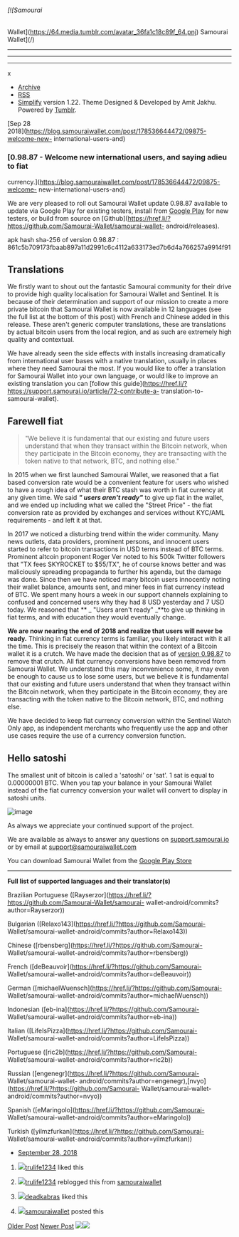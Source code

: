 ###### [![Samourai
Wallet](https://64.media.tumblr.com/avatar_36fa1c18c89f_64.pnj) Samourai
Wallet](/)

* * *

* * *

* * *

x

  * [Archive](/archive)
  * [RSS](https://blog.samouraiwallet.com/rss)
  * [Simplify](http://simplifytheme.tumblr.com) version 1.22. Theme Designed & Developed by [](http://amitjakhu.com)Amit Jakhu. Powered by [Tumblr](http://tumblr.com).

[Sep 28  
2018](https://blog.samouraiwallet.com/post/178536644472/09875-welcome-new-
international-users-and)

### [0.98.87 - Welcome new international users, and saying adieu to fiat
currency.](https://blog.samouraiwallet.com/post/178536644472/09875-welcome-
new-international-users-and)

We are very pleased to roll out Samourai Wallet update 0.98.87 available to
update via Google Play for existing testers, install from [Google
Play](https://href.li/?https://samouraiwallet.com/alpha/signup.html) for new
testers, or build from source on
[Github](https://href.li/?https://github.com/Samourai-Wallet/samourai-wallet-
android/releases).

apk hash sha-256 of version 0.98.87 :
861c5b709173fbaab897a11d2991c6c4112a633173ed7b6d4a766257a9914f91

## Translations

We firstly want to shout out the fantastic Samourai community for their drive
to provide high quality localisation for Samourai Wallet and Sentinel. It is
because of their determination and support of our mission to create a more
private bitcoin that Samourai Wallet is now available in 12 languages (see the
full list at the bottom of this post) with French and Chinese added in this
release. These aren't generic computer translations, these are translations by
actual bitcoin users from the local region, and as such are extremely high
quality and contextual.

We have already seen the side effects with installs increasing dramatically
from international user bases with a native translation, usually in places
where they need Samourai the most. If you would like to offer a translation
for Samourai Wallet into your own language, or would like to improve an
existing translation you can [follow this
guide](https://href.li/?https://support.samourai.io/article/72-contribute-a-
translation-to-samourai-wallet).  

## Farewell fiat

> "We believe it is fundamental that our existing and future users understand
> that when they transact within the Bitcoin network, when they participate in
> the Bitcoin economy, they are transacting with the token native to that
> network, BTC, and nothing else."

In 2015 when we first launched Samourai Wallet, we reasoned that a fiat based
conversion rate would be a convenient feature for users who wished to have a
rough idea of what their BTC stash was worth in fiat currency at any given
time. We said **_" users aren't ready"_** to give up fiat in the wallet, and
we ended up including what we called the "Street Price" \- the fiat conversion
rate as provided by exchanges and services without KYC/AML requirements - and
left it at that.

In 2017 we noticed a disturbing trend within the wider community. Many news
outlets, data providers, prominent persons, and innocent users started to
refer to bitcoin transactions in USD terms instead of BTC terms. Prominent
altcoin proponent Roger Ver noted to his 500k Twitter followers that "TX fees
SKYROCKET to $55/TX", he of course knows better and was maliciously spreading
propaganda to further his agenda, but the damage was done. Since then we have
noticed many bitcoin users innocently noting their wallet balance, amounts
sent, and miner fees in fiat currency instead of BTC. We spent many hours a
week in our support channels explaining to confused and concerned users why
they had 8 USD yesterday and 7 USD today. We reasoned that ** _ "Users aren't
ready" _**to give up thinking in fiat terms, and with education they would
eventually change.

 **We are now nearing the end of 2018 and realize that users will never be
ready.** Thinking in fiat currency terms is familiar, you likely interact with
it all the time. This is precisely the reason that within the context of a
Bitcoin wallet it is a crutch. We have made the decision that as of [version
0.98.87](https://href.li/?https://samouraiwallet.com/alpha/signup.html) to
remove that crutch. All fiat currency conversions have been removed from
Samourai Wallet. We understand this may inconvenience some, it may even be
enough to cause us to lose some users, but we believe it is fundamental that
our existing and future users understand that when they transact within the
Bitcoin network, when they participate in the Bitcoin economy, they are
transacting with the token native to the Bitcoin network, BTC, and nothing
else.

We have decided to keep fiat currency conversion within the Sentinel Watch
Only app, as independent merchants who frequently use the app and other use
cases require the use of a currency conversion function.

## Hello satoshi

The smallest unit of bitcoin is called a 'satoshi' or 'sat'. 1 sat is equal to
0.00000001 BTC. When you tap your balance in your Samourai Wallet instead of
the fiat currency conversion your wallet will convert to display in satoshi
units.

![image](https://64.media.tumblr.com/b744a2f8962f107d81485cfc70b1c4a5/tumblr_inline_pfrb3qHIK01tu47rq_640.gifv)

As always we appreciate your continued support of the project.

We are available as always to answer any questions on
[support.samourai.io](https://href.li/?http://support.samourai.io) or by email
at support@samouraiwallet.com  

You can download Samourai Wallet from the [Google Play
Store](https://href.li/?https://samouraiwallet.com/alpha/signup.html)

* * *

 **Full list of supported languages and their translator(s)**

Brazilian Portuguese
([Rayserzor](https://href.li/?https://github.com/Samourai-Wallet/samourai-
wallet-android/commits?author=Rayserzor))

Bulgarian ([Relaxo143](https://href.li/?https://github.com/Samourai-
Wallet/samourai-wallet-android/commits?author=Relaxo143))

Chinese ([rbensberg](https://href.li/?https://github.com/Samourai-
Wallet/samourai-wallet-android/commits?author=rbensberg))

French ([deBeauvoir](https://href.li/?https://github.com/Samourai-
Wallet/samourai-wallet-android/commits?author=deBeauvoir))

German ([michaelWuensch](https://href.li/?https://github.com/Samourai-
Wallet/samourai-wallet-android/commits?author=michaelWuensch))

Indonesian ([eb-ina](https://href.li/?https://github.com/Samourai-
Wallet/samourai-wallet-android/commits?author=eb-ina))

Italian ([LifeIsPizza](https://href.li/?https://github.com/Samourai-
Wallet/samourai-wallet-android/commits?author=LifeIsPizza))

Portuguese ([ric2b](https://href.li/?https://github.com/Samourai-
Wallet/samourai-wallet-android/commits?author=ric2b))

Russian ([engenegr](https://href.li/?https://github.com/Samourai-
Wallet/samourai-wallet-
android/commits?author=engenegr),[nvyo](https://href.li/?https://github.com/Samourai-
Wallet/samourai-wallet-android/commits?author=nvyo))

Spanish ([eMaringolo](https://href.li/?https://github.com/Samourai-
Wallet/samourai-wallet-android/commits?author=eMaringolo))

Turkish ([yilmzfurkan](https://href.li/?https://github.com/Samourai-
Wallet/samourai-wallet-android/commits?author=yilmzfurkan))

  * [September 28, 2018](https://blog.samouraiwallet.com/post/178536644472/09875-welcome-new-international-users-and)

  1. [![](https://assets.tumblr.com/images/default_avatar/cone_open_16.png)](https://trulife1234.tumblr.com/ "Sharing Love ")[trulife1234](https://trulife1234.tumblr.com/ "Sharing Love") liked this 

  2. [![](https://assets.tumblr.com/images/default_avatar/cone_open_16.png)](https://trulife1234.tumblr.com/ "Sharing Love")[trulife1234](https://trulife1234.tumblr.com/post/179081541874 "Sharing Love") reblogged this from [samouraiwallet](https://blog.samouraiwallet.com/ "Samourai Wallet")

  3. [![](https://64.media.tumblr.com/avatar_203ae3049b9e_16.gif)](https://deadkabras.tumblr.com/ "deadkabras ")[deadkabras](https://deadkabras.tumblr.com/ "deadkabras") liked this 

  4. [![](https://64.media.tumblr.com/avatar_36fa1c18c89f_16.pnj)](https://blog.samouraiwallet.com/ "Samourai Wallet")[samouraiwallet](https://blog.samouraiwallet.com/ "Samourai Wallet") posted this 

[Older Post](https://blog.samouraiwallet.com/post/176412126502) [Newer
Post](https://blog.samouraiwallet.com/post/178925662177)
![](https://px.srvcs.tumblr.com/impixu?T=1653239900&J=eyJ0eXBlIjoidXJsIiwidXJsIjoiaHR0cDovL2Jsb2cuc2Ftb3VyYWl3YWxsZXQuY29tL3Bvc3QvMTc4NTM2NjQ0NDcyLzA5ODc1LXdlbGNvbWUtbmV3LWludGVybmF0aW9uYWwtdXNlcnMtYW5kIiwicmVxdHlwZSI6MCwicm91dGUiOiIvcG9zdC86aWQvOnN1bW1hcnkiLCJub3NjcmlwdCI6MX0=&U=HNPJMMHMLC&K=0944aebfeaba77999786c470da5631a6a99abff18cd72a82bb689e3c40b76866&R=)![](https://px.srvcs.tumblr.com/impixu?T=1653239900&J=eyJ0eXBlIjoicG9zdCIsInVybCI6Imh0dHA6Ly9ibG9nLnNhbW91cmFpd2FsbGV0LmNvbS9wb3N0LzE3ODUzNjY0NDQ3Mi8wOTg3NS13ZWxjb21lLW5ldy1pbnRlcm5hdGlvbmFsLXVzZXJzLWFuZCIsInJlcXR5cGUiOjAsInJvdXRlIjoiL3Bvc3QvOmlkLzpzdW1tYXJ5IiwicG9zdHMiOlt7InBvc3RpZCI6IjE3ODUzNjY0NDQ3MiIsImJsb2dpZCI6MjM1MTUyNzczLCJzb3VyY2UiOjMzfV0sIm5vc2NyaXB0IjoxfQ==&U=HCIEBCKBDL&K=7079e6bc5f4c4af687a7c7c31adf1447c55c719d395383e7ced5846180e1829b&R=)

